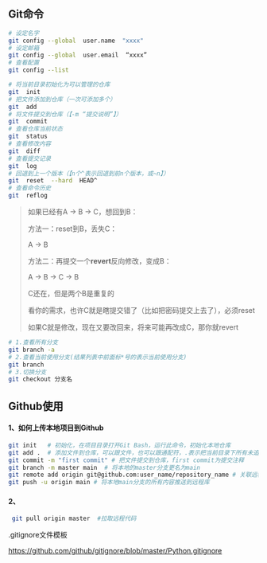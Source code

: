 ## Git命令

```bash
# 设定名字
git config --global  user.name  "xxxx"  
# 设定邮箱
git config --global  user.email  “xxxx”  
# 查看配置
git config --list       
```



```bash
# 将当前目录初始化为可以管理的仓库
git  init
# 把文件添加到仓库（一次可添加多个）
git  add 
# 将文件提交到仓库（【-m “提交说明”】）
git  commit 
# 查看仓库当前状态
git  status 
# 查看修改内容
git  diff 
# 查看提交记录
git  log 
# 回退到上一个版本（【n个^表示回退到前n个版本，或~n】）
git  reset  --hard  HEAD^ 
# 查看命令历史
git  reflog 
```

> 如果已经有A -> B -> C，想回到B：
>
> 方法一：reset到B，丢失C：
>
> A -> B
>
> 方法二：再提交一个**revert**反向修改，变成B：
>
> A -> B -> C -> B
>
> C还在，但是两个B是重复的
>
> 看你的需求，也许C就是瞎提交错了（比如把密码提交上去了），必须reset
>
> 如果C就是修改，现在又要改回来，将来可能再改成C，那你就revert



```bash
# 1.查看所有分支
git branch -a
# 2.查看当前使用分支(结果列表中前面标*号的表示当前使用分支)
git branch
# 3.切换分支
git checkout 分支名
```





## Github使用

#### 1、如何上传本地项目到Github

```bash
git init   # 初始化，在项目目录打开Git Bash，运行此命令，初始化本地仓库
git add .  # 添加文件到仓库，可以跟文件，也可以跟通配符，.表示把当前目录下所有未追踪的文件全部add了
git commit -m "first commit" # 把文件提交到仓库，first commit为提交注释
git branch -m master main  # 将本地的master分支更名为main
git remote add origin git@github.com:user_name/repository_name # 关联远程仓库
git push -u origin main # 将本地main分支的所有内容推送到远程库
```



#### 2、

```bash
 git pull origin master  #拉取远程代码
```

.gitignore文件模板

 https://github.com/github/gitignore/blob/master/Python.gitignore